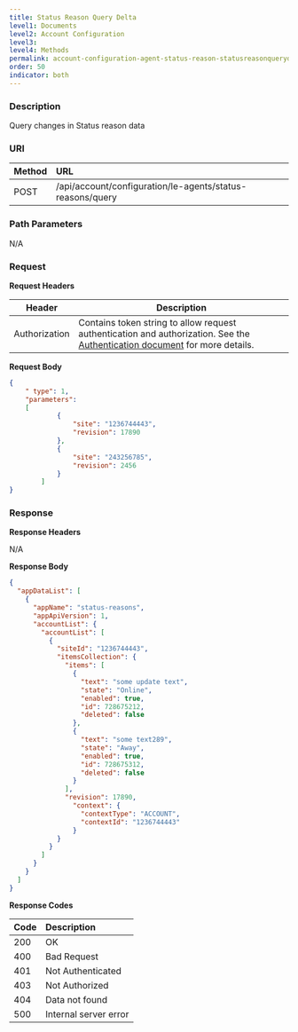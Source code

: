 ```yaml
---
title: Status Reason Query Delta
level1: Documents
level2: Account Configuration
level3:
level4: Methods
permalink: account-configuration-agent-status-reason-statusreasonquerydelta.html
order: 50
indicator: both
---
```


### Description

Query changes in Status reason data

### URI

| Method | URL |
| :-------- | :------ |
| POST | /api/account/configuration/le-agents/status-reasons/query |

### Path Parameters

N/A

### Request

**Request Headers**

| Header | Description |
| --- | --- |
|Authorization |Contains token string to allow request authentication and authorization. See the [Authentication document](https://developers.liveperson.com/guides-authentication-introduction.html) for more details. |

**Request Body**
```json
{
    " type": 1,
    "parameters":
	[
	        {
	            "site": "1236744443",
	            "revision": 17890
	        },
	        {
	            "site": "243256785",
	            "revision": 2456
	        }
	    ]
}
```

### Response

**Response Headers**

N/A

**Response Body**
```json
{
  "appDataList": [
    {
      "appName": "status-reasons",
      "appApiVersion": 1,
      "accountList": {
        "accountList": [
          {
            "siteId": "1236744443",
            "itemsCollection": {
              "items": [
                {
                  "text": "some update text",
                  "state": "Online",
                  "enabled": true,
                  "id": 728675212,
                  "deleted": false
                },
                {
                  "text": "some text289",
                  "state": "Away",
                  "enabled": true,
                  "id": 728675312,
                  "deleted": false
                }
              ],
              "revision": 17890,
	            "context": {
	              "contextType": "ACCOUNT",
	              "contextId": "1236744443"
	            }
            }
          }
        ]
      }
    }
  ]
}
```

**Response Codes**

|Code | Description |
|:----|:----|
|200 |OK|
|400 |Bad Request|
|401 |Not Authenticated|
|403 |Not Authorized|
|404 |Data not found|
|500 |Internal server error|

